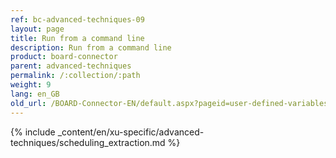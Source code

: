 ```yaml
---
ref: bc-advanced-techniques-09
layout: page
title: Run from a command line
description: Run from a command line
product: board-connector
parent: advanced-techniques
permalink: /:collection/:path
weight: 9
lang: en_GB
old_url: /BOARD-Connector-EN/default.aspx?pageid=user-defined-variables
---
```

{% include _content/en/xu-specific/advanced-techniques/scheduling_extraction.md %}
